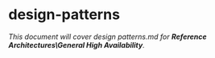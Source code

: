 # design-patterns

_This document will cover design patterns.md for **Reference Architectures\General High Availability**._
